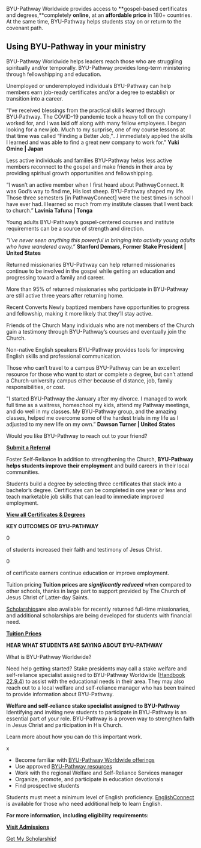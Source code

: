 

BYU\-Pathway Worldwide provides access to **gospel\-based certificates and degrees,**completely **online,** at an **affordable price** in 180\+ countries. At the same time, BYU\-Pathway helps students stay on or return to the covenant path.




Using BYU\-Pathway in your ministry
-----------------------------------

BYU\-Pathway Worldwide helps leaders reach those who are struggling spiritually and/or temporally. BYU\-Pathway provides long\-term ministering through fellowshipping and education.









Unemployed or underemployed individuals
BYU\-Pathway can help members earn job\-ready certificates and/or a degree to establish or transition into a career.  
  
“I’ve received blessings from the practical skills learned through BYU‑Pathway. The COVID\-19 pandemic took a heavy toll on the company I worked for, and I was laid off along with many fellow employees. I began looking for a new job. Much to my surprise, one of my course lessons at that time was called “Finding a Better Job,”...I immediately applied the skills I learned and was able to find a great new company to work for.” **Yuki Omine** **\| Japan**





Less active individuals and families
BYU\-Pathway helps less active members reconnect to the gospel and make friends in their area by providing spiritual growth opportunities and fellowshipping.  
  
“I wasn’t an active member when I first heard about PathwayConnect. It was God’s way to find me, His lost sheep. BYU\-Pathway shaped my life. Those three semesters \[in PathwayConnect] were the best times in school I have ever had. I learned so much from my institute classes that I went back to church.” **Lavinia Tafuna \| Tonga**





Young adults
BYU\-Pathway’s gospel\-centered courses and institute requirements can be a source of strength and direction.  
  
*“I’ve never seen anything this powerful in bringing into activity young adults who have wandered away.”* **Stanford Demars, Former Stake President \| United States**  






Returned missionaries
BYU\-Pathway can help returned missionaries continue to be involved in the gospel while getting an education and progressing toward a family and career.  
  
More than 95% of returned missionaries who participate in BYU\-Pathway are still active three years after returning home.  






Recent Converts
Newly baptized members have opportunities to progress and fellowship, making it more likely that they’ll stay active.  






Friends of the Church
Many individuals who are not members of the Church gain a testimony through BYU\-Pathway’s courses and eventually join the Church.





Non\-native English speakers
BYU\-Pathway provides tools for improving English skills and professional communication.





Those who can’t travel to a campus
BYU\-Pathway can be an excellent resource for those who want to start or complete a degree, but can’t attend a Church\-university campus either because of distance, job, family responsibilities, or cost.  
  
"I started BYU\-Pathway the January after my divorce. I managed to work full time as a waitress, homeschool my kids, attend my Pathway meetings, and do well in my classes. My BYU\-Pathway group, and the amazing classes, helped me overcome some of the hardest trials in my life as I adjusted to my new life on my own.” **Dawson Turner \| United States**





Would you like BYU\-Pathway to reach out to your friend?

[**Submit a Referral**](https://www.byupathway.org/refer-a-friend)













Foster Self\-Reliance 
In addition to strengthening the Church, **BYU\-Pathway helps students improve their employment** and build careers in their local communities.  
  
Students build a degree by selecting three certificates that stack into a bachelor’s degree. Certificates can be completed in one year or less and teach marketable job skills that can lead to immediate improved employment.  
  
**[View all Certificates \& Degrees](https://www.byupathway.edu/degrees)**




**KEY OUTCOMES OF BYU\-PATHWAY**






0

 of students increased their faith and testimony of Jesus Christ.
 


0

 of certificate earners continue education or improve employment.
 













Tuition pricing
**Tuition prices are *significantly reduced*** when compared to other schools, thanks in large part to support provided by The Church of Jesus Christ of Latter\-day Saints.  
  
[Scholarships](https://www.byupathway.org/scholarship25)are also available for recently returned full\-time missionaries, and additional scholarships are being developed for students with financial need.  
  
**[Tuition Prices](https://www.byupathway.edu/tuition)**




**HEAR WHAT STUDENTS ARE SAYING ABOUT BYU\-PATHWAY**







What is BYU\-Pathway Worldwide?














Need help getting started? 
Stake presidents may call a stake welfare and self\-reliance specialist assigned to BYU\-Pathway Worldwide ([Handbook 22\.9\.4](https://www.churchofjesuschrist.org/study/manual/general-handbook/22-providing-for-temporal-needs?lang=eng#title_number96)) to assist with the educational needs in their area. They may also reach out to a local welfare and self\-reliance manager who has been trained to provide information about BYU\-Pathway.  
  
**Welfare and self\-reliance stake specialist assigned to BYU\-Pathway**  
Identifying and inviting new students to participate in BYU\-Pathway is an essential part of your role. BYU\-Pathway is a proven way to strengthen faith in Jesus Christ and participation in His Church.  
  


Learn more about how you can do this important work.


x
* Become familiar with [BYU\-Pathway Worldwide offerings](https://www.byupathway.edu/admissions)
* Use approved [BYU\-Pathway resources](https://marketing.pathwaysupport.org/)
* Work with the regional Welfare and Self\-Reliance Services manager
* Organize, promote, and participate in education devotionals
* Find prospective students



  





Students must meet a minimum level of English proficiency. [EnglishConnect](http://englishconnect.org) is available for those who need additional help to learn English. 

**For more information, including eligibility requirements:**

**[Visit Admissions](https://www.byupathway.edu/admissions)**





[Get My Scholarship!](/join-us#from-floating-button)

